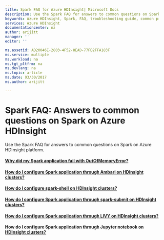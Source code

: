 ```yaml
---
title: Spark FAQ for Azure HDInsight| Microsoft Docs
description: Use the Spark FAQ for answers to common questions on Spark on Azure HDInsight platform.
keywords: Azure HDInsight, Spark, FAQ, troubleshooting guide, common problems
services: Azure HDInsight
documentationcenter: na
author: arijitt
manager: ''
editor: ''

ms.assetid: AD20046E-2803-4F52-8EAD-77FB2FFA183F
ms.service: multiple
ms.workload: na
ms.tgt_pltfrm: na
ms.devlang: na
ms.topic: article
ms.date: 03/30/2017
ms.author: arijitt

---
```


# Spark FAQ: Answers to common questions on Spark on Azure HDInsight
Use the Spark FAQ for answers to common questions on Spark on Azure HDInsight platform.

#### [Why did my Spark application fail with OutOfMemoryError?](spark-application-failure-with-outofmemoryerror.md)
#### [How do I configure Spark application through Ambari on HDInsight clusters?](spark-application-configuration-through-ambari.md) 
#### [How do I configure spark-shell on HDInsight clusters?](spark-shell-configuration.md)
#### [How do I configure Spark application through spark-submit on HDInsight clusters?](spark-application-configuration-through-spark-submit.md)
#### [How do I configure Spark application through LIVY on HDInsight clusters?](spark-application-configuration-through-livy.md)
#### [How do I configure Spark application through Jupyter notebook on HDInsight clusters?](spark-application-configuration-through-jupyter.md)